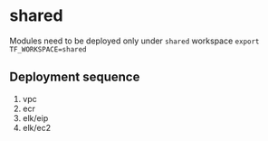 # shared

Modules need to be deployed only under `shared` workspace
`export TF_WORKSPACE=shared`

## Deployment sequence
1. vpc
2. ecr
3. elk/eip
4. elk/ec2